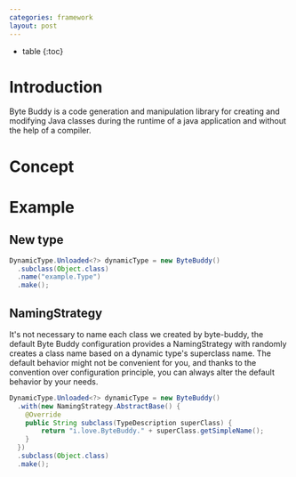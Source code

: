 ```yaml
---
categories: framework
layout: post
---
```


- table
{:toc}
# Introduction

Byte Buddy is a code generation and manipulation library for creating and modifying Java classes during the runtime of a java application and without the help of a compiler.

# Concept



# Example

## New type

```java
DynamicType.Unloaded<?> dynamicType = new ByteBuddy()
  .subclass(Object.class)
  .name("example.Type")
  .make();
```

## NamingStrategy

It's not necessary to name each class we created by byte-buddy, the default Byte Buddy configuration provides a NamingStrategy with randomly creates a class name based on a dynamic type's superclass name. The  default behavior might not be convenient for you, and thanks to the convention over configuration principle, you can always alter the default behavior by your needs. 

```java
DynamicType.Unloaded<?> dynamicType = new ByteBuddy()
  .with(new NamingStrategy.AbstractBase() {
    @Override
    public String subclass(TypeDescription superClass) {
        return "i.love.ByteBuddy." + superClass.getSimpleName();
    }
  })
  .subclass(Object.class)
  .make();
```

